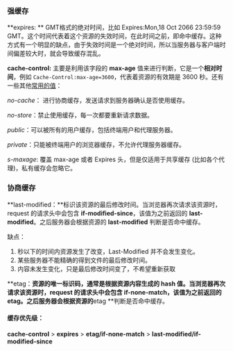 ### 强缓存

**expires: ** GMT格式的绝对时间，比如 Expires:Mon,18 Oct 2066 23:59:59 GMT。这个时间代表着这个资源的失效时间，在此时间之前，即命中缓存。这种方式有一个明显的缺点，由于失效时间是一个绝对时间，所以当服务器与客户端时间偏差较大时，就会导致缓存混乱。

**cache-control:**  主要是利用该字段的 **max-age** 值来进行判断，它是一个**相对时间**，例如 `Cache-Control:max-age=3600`，代表着资源的有效期是 3600 秒。还有一些其他[常用的值](https://developer.mozilla.org/zh-CN/docs/Web/HTTP/Headers/Cache-Control)：

*no-cache*： 进行协商缓存，发送请求到服务器确认是否使用缓存。

*no-store*：禁止使用缓存，每一次都要重新请求数据。

*public*：可以被所有的用户缓存，包括终端用户和代理服务器。

*private*：只能被终端用户的浏览器缓存，不允许代理服务器缓存。

*s-maxage*: 覆盖 max-age 或者 Expires 头，但是仅适用于共享缓存 (比如各个代理)，私有缓存会忽略它。



### 协商缓存

**last-modified：**标识该资源的最后修改时间。当浏览器再次请求该资源时，request 的请求头中会包含 **if-modified-since**，该值为之前返回的 **last-modified**。之后服务器会根据资源的 **last-modified** 判断是否命中缓存。



缺点：

1. 秒以下的时间内资源发生了改变，Last-Modified 并不会发生变化。
2. 某些服务器不能精确的得到文件的最后修改时间。
3. 内容未发生变化，只是最后修改时间变了，不希望重新获取



**etag：**资源的唯一标识码，通常是根据资源内容生成的 hash 值。当浏览器再次请求该资源时，request 的请求头中会包含 **if-none-match**，该值为之前返回的 **etag**。之后服务器会根据资源的**etag **判断是否命中缓存。



#### 缓存优先级：

**cache-control** > **expires**  > **etag/if-none-match** > **last-modified/if-modified-since**

